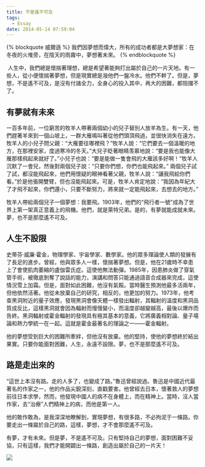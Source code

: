 ```yaml
---
title: 不是遙不可及
tags:
  - Essay
date: 2014-05-14 07:59:04
---
```

{% blockquote 威爾遜 %}
我們因夢想而偉大，所有的成功者都是大夢想家：在冬夜的火堆旁，在陰天的雨霧中，夢想著未來。
{% endblockquote %}

 人生中，我們總是懷揣著理想，總是希望著能夠打出屬於自己的一片天地。有一些人，從小便懷揣著夢想，但是現實總是潑他們一盤冷水。他們不幹了。但是，夢想，不是遙不可及，是沒有付諸全力，全身心的投入其中，再大的困難，都阻擋不了。
<!--more-->
## 有夢就有未來

一百多年前，一位窮苦的牧羊人帶著兩個幼小的兒子替別人放羊為生。有一天，他們趕著羊來到一個山坡上，一群大雁鳴叫著從他們頭頂飛過，並很快消失在遠方。牧羊人的小兒子問父親：“大雁要往哪裡飛？”牧羊人說：“它們要去一個溫暖的地方，在那裡安家，度過寒冷的冬天。”大兒子眨著眼睛羡慕地說：“要是我也能像大雁那樣飛起來就好了。”小兒子也說：“要是能做一隻會飛的大雁該多好啊！”牧羊人沉默了一會兒，然後對兩個兒子說：“只要你們想，你們也能飛起來。” 兩個兒子試了試，都沒能飛起來，他們用懷疑的眼神看著父親，牧羊人說：“讓我飛給你們看。”於是他張開雙臂，但也沒能飛起來。可是，牧羊人肯定地說：“我因為年紀大了才飛不起來，你們還小，只要不斷努力，將來就一定能飛起來，去想去的地方。”

牧羊人帶給兩個兒子一個夢想：我要飛。1903年，他們的“飛行者一號”成為了世界上第一架真正意義上的飛機。他們，就是萊特兄弟。是的，有夢就能成就未來。夢，也不是那麼遙不可及。

## 人生不設限

史蒂芬·威廉·霍金，物理學家、宇宙學家、數學家。他的眾多理論使人類的發展有了長足的進步。曾經，他與眾多人一樣，懷揣著夢想。但是，他在21歲時不幸患上了會使肌肉萎縮的盧伽雷氏症。這使他無法動彈。1985年，因患肺炎做了穿氣管手術，被徹底剝奪了說話的能力，演講和問答只能通過語音合成器來完成，這使情況雪上加霜。但是，面對如此困難，他沒有氣餒。當時醫生預測他最多活兩年，但他依然活著。他從未放棄自己的研究，相反的，他更加的努力。1973年，他考查黑洞附近的量子效應，發現黑洞會像天體一樣發出輻射，其輻射的溫度和黑洞品質成反比，這樣黑洞就會因為輻射而慢慢變小，而溫度卻越變越高，最後以爆炸而告終。黑洞輻射或霍金輻射的發現具有極其基本的意義，它將廣義相對論、量子場論和熱力學統一在一起。這就是霍金最著名的理論之一——霍金輻射。

他的夢想受到巨大的困難所牽絆，但他沒有放棄。他的堅持，使他的夢想終於結出果實。只要你能面對困難，人生，永遠不設限。夢，也不是那麼遙不可及。

## 路是走出來的

“這世上本沒有路。走的人多了，也變成了路。”魯迅曾經說過。魯迅是中國近代最著名的作家之一，他的作品尖銳深刻，直戳要害。他曾經去日本，懷著救人的夢想前往日本求學，然而，他發現中國人的病不在身體上，而在精神上。當時，沒人當作家，去“治療”人們精神上的病，而他是第一人。

他的敢作敢為，是我深深地瞭解到，實現夢想，有很多路，不必拘泥于一條路。你要走出一條屬於自己的路，這樣，夢想，才不會那麼遙不可及。

有夢，才有未來。但是夢，不是遙不可及。只有堅持自己的夢想，面對困難不妥協，只有這樣，我們才能開闢出一條路，創造出屬於自己的一片天！

![](/images/not-un-reachable.jpg)